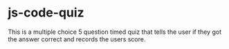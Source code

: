# js-code-quiz
This is a multiple choice 5 question timed quiz that tells the user if they got the answer correct and records the users score.
